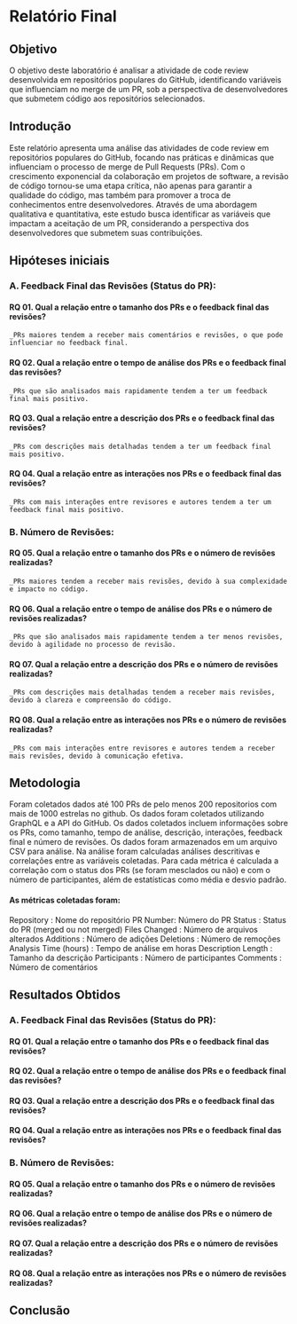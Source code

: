# Relatório Final

## Objetivo
O objetivo deste laboratório é analisar a atividade de code review
desenvolvida em repositórios populares do GitHub, identificando variáveis que
influenciam no merge de um PR, sob a perspectiva de desenvolvedores que submetem
código aos repositórios selecionados.

## Introdução

Este relatório apresenta uma análise das atividades de code review em repositórios populares do GitHub, focando nas práticas e dinâmicas que influenciam o processo de merge de Pull Requests (PRs). Com o crescimento exponencial da colaboração em projetos de software, a revisão de código tornou-se uma etapa crítica, não apenas para garantir a qualidade do código, mas também para promover a troca de conhecimentos entre desenvolvedores. Através de uma abordagem qualitativa e quantitativa, este estudo busca identificar as variáveis que impactam a aceitação de um PR, considerando a perspectiva dos desenvolvedores que submetem suas contribuições.

## Hipóteses iniciais 

### A. Feedback Final das Revisões (Status do PR):

#### RQ 01. Qual a relação entre o tamanho dos PRs e o feedback final das revisões?
    _PRs maiores tendem a receber mais comentários e revisões, o que pode influenciar no feedback final.
#### RQ 02. Qual a relação entre o tempo de análise dos PRs e o feedback final das revisões?
    _PRs que são analisados mais rapidamente tendem a ter um feedback final mais positivo.
#### RQ 03. Qual a relação entre a descrição dos PRs e o feedback final das revisões?
    _PRs com descrições mais detalhadas tendem a ter um feedback final mais positivo.
#### RQ 04. Qual a relação entre as interações nos PRs e o feedback final das revisões?
    _PRs com mais interações entre revisores e autores tendem a ter um feedback final mais positivo.

### B. Número de Revisões:

#### RQ 05. Qual a relação entre o tamanho dos PRs e o número de revisões realizadas?
    _PRs maiores tendem a receber mais revisões, devido à sua complexidade e impacto no código.
#### RQ 06. Qual a relação entre o tempo de análise dos PRs e o número de revisões realizadas?
    _PRs que são analisados mais rapidamente tendem a ter menos revisões, devido à agilidade no processo de revisão.
#### RQ 07. Qual a relação entre a descrição dos PRs e o número de revisões realizadas?
    _PRs com descrições mais detalhadas tendem a receber mais revisões, devido à clareza e compreensão do código.
#### RQ 08. Qual a relação entre as interações nos PRs e o número de revisões realizadas?
    _PRs com mais interações entre revisores e autores tendem a receber mais revisões, devido à comunicação efetiva.

## Metodologia

Foram coletados dados até 100 PRs de pelo menos 200 repositorios com mais de 1000 estrelas no github. Os dados foram coletados utilizando GraphQL e a API do GitHub. Os dados coletados incluem informações sobre os PRs, como tamanho, tempo de análise, descrição, interações, feedback final e número de revisões. Os dados foram armazenados em um arquivo CSV para análise. Na análise foram calculadas análises descritivas e correlações entre as variáveis coletadas. Para cada métrica é calculada a correlação com o status dos PRs (se foram mesclados ou não) e com o número de participantes, além de estatísticas como média e desvio padrão. 

#### As métricas coletadas foram:
Repository : Nome do repositório
PR Number: Número do PR
Status : Status do PR (merged ou not merged)
Files Changed : Número de arquivos alterados
Additions : Número de adições
Deletions  : Número de remoções
Analysis Time (hours) : Tempo de análise em horas
Description Length : Tamanho da descrição
Participants : Número de participantes
Comments : Número de comentários

## Resultados Obtidos

### A. Feedback Final das Revisões (Status do PR):

#### RQ 01. Qual a relação entre o tamanho dos PRs e o feedback final das revisões?


#### RQ 02. Qual a relação entre o tempo de análise dos PRs e o feedback final das revisões?


#### RQ 03. Qual a relação entre a descrição dos PRs e o feedback final das revisões?

#### RQ 04. Qual a relação entre as interações nos PRs e o feedback final das revisões?

### B. Número de Revisões:

#### RQ 05. Qual a relação entre o tamanho dos PRs e o número de revisões realizadas?

#### RQ 06. Qual a relação entre o tempo de análise dos PRs e o número de revisões realizadas?

#### RQ 07. Qual a relação entre a descrição dos PRs e o número de revisões realizadas?

#### RQ 08. Qual a relação entre as interações nos PRs e o número de revisões realizadas?


## Conclusão